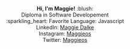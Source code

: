 <p align="center">
  <strong> Hi, I'm Maggie!</strong> :blush: <br> 
Diploma in Software Developement<br>
:sparkling_heart: Favorite Language: Javascript<br>
LinkedIn: <a href="https://www.linkedin.com/in/maggie-dalke/">Maggie Dalke</a> <br>
Instagram: <a href="https://www.instagram.com/maggioes/">Maggieos</a> <br>
Twitter: <a href="https://twitter.com/Maggieoss">Maggieos</a> <br>
</p>
